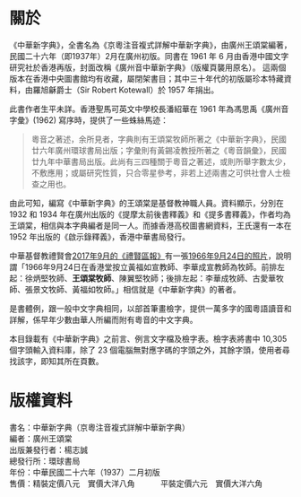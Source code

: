 # 關於

《中華新字典》，全書名為《京粵注音複式詳解中華新字典》，由廣州王頌棠編著，民國二十六年（即1937年）2月在廣州初版。同書在 1961 年 6 月由香港中國文字研究社於香港再版，封面改稱《廣州音中華新字典》（版權頁襲用原名）。 這兩個版本在香港中央圖書館均有收藏，屬閉架書目；其中三十年代的初版屬珍本特藏資料，由羅旭龢爵士（Sir Robert Kotewall）於 1957 年捐出。

此書作者生平未詳。香港聖馬可英文中學校長潘紹華在 1961 年為馮思禹《廣州音字彙》(1962) 寫序時，提供了一些蛛絲馬迹：

> 粵音之著述，余所見者，字典則有王頌棠牧師所著之《中華新字典》，民國廿六年廣州環球書局出版；字彙則有黃錫凌教授所著之《粵音韻彙》，民國廿九年中華書局出版。此尚有三四種關于粵音之著述，或則所舉字數太少，不敷應用；或屬研究性質，只合零星參考，非若上述兩書之可供社會人士檢查之用也。

由此可知，編寫《中華新字典》的王頌棠是基督教神職人員。資料顯示，分別在 1932 和 1934 年在廣州出版的《提摩太前後書釋義》和《提多書釋義》，作者均為王頌棠，相信與本字典編者是同一人。而據香港高校圖書網資料，王氏還有一本在 1952 年出版的《啟示錄釋義》，香港中華書局發行。

中華基督教禮賢會[2017年9月的《禮賢區報》](http://www.rhenish.org/Common/Reader/News/ShowNews.jsp?Nid=2139&Pid=5&Version=0&Cid=159&Charset=big5_hkscs)有一張[1966年9月24日的照片](http://www.rhenish.org/News/2139/2.jpg)，說明謂「1966年9月24日在香港堂按立黃福如宣教師、李華成宣教師為牧師。前排左起：徐炳堅牧師、**王頌棠牧師**、陳翼堅牧師；後排左起：李華成牧師、古愛華牧師、張景文牧師、黃福如牧師。」相信就是《中華新字典》的著者。

是書體例，跟一般中文字典相同，以部首筆畫檢字，提供一萬多字的國粵語讀音和詳解，係早年少數由華人所編而附有粵音的中文字典。

本目錄載有《中華新字典》之前言、例言文字檔及檢字表。檢字表將書中 10,305 個字頭輸入資料庫，除了 23 個電腦無對應字碼的字頭之外，其餘字頭，使用者尋找該字，即知其所在頁數。

# 版權資料

書名：中華新字典（京粵注音複式詳解中華新字典）<br>
編者：廣州王頌棠 <br>
出版兼發行者：楊志誠 <br>
總發行所：環球書局 <br>
年份：中華民國二十六年（1937）二月初版 <br>
售價：精裝定價八元　實價大洋八角
　　　平裝定價六元　實價大洋六角